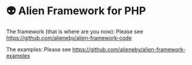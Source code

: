 # 👽 Alien Framework for PHP

The framework (that is where are you now):
Please see https://github.com/alieneby/alien-framework-code

The examples:
Please see https://github.com/alieneby/alien-framework-examples
